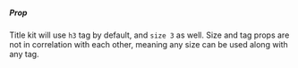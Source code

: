 ##### Prop

Title kit will use `h3` tag by default, and `size 3` as well.
Size and tag props are not in correlation with each other, meaning any size can be used along with any tag.

